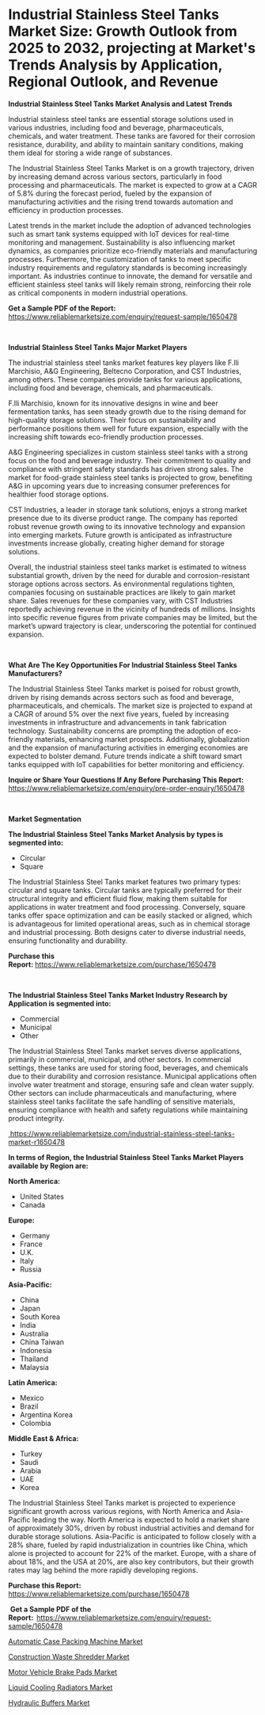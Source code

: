 <p><h1>Industrial Stainless Steel Tanks Market Size: Growth Outlook from 2025 to 2032, projecting at Market's Trends Analysis by Application, Regional Outlook, and Revenue</h1></p><p><strong>Industrial Stainless Steel Tanks Market Analysis and Latest Trends</strong></p>
<p><p>Industrial stainless steel tanks are essential storage solutions used in various industries, including food and beverage, pharmaceuticals, chemicals, and water treatment. These tanks are favored for their corrosion resistance, durability, and ability to maintain sanitary conditions, making them ideal for storing a wide range of substances.</p><p>The Industrial Stainless Steel Tanks Market is on a growth trajectory, driven by increasing demand across various sectors, particularly in food processing and pharmaceuticals. The market is expected to grow at a CAGR of 5.8% during the forecast period, fueled by the expansion of manufacturing activities and the rising trend towards automation and efficiency in production processes.</p><p>Latest trends in the market include the adoption of advanced technologies such as smart tank systems equipped with IoT devices for real-time monitoring and management. Sustainability is also influencing market dynamics, as companies prioritize eco-friendly materials and manufacturing processes. Furthermore, the customization of tanks to meet specific industry requirements and regulatory standards is becoming increasingly important. As industries continue to innovate, the demand for versatile and efficient stainless steel tanks will likely remain strong, reinforcing their role as critical components in modern industrial operations.</p></p>
<p><strong>Get a Sample PDF of the Report:&nbsp;</strong> <a href="https://www.reliablemarketsize.com/enquiry/request-sample/1650478?utm_campaign=1901&utm_medium=2&utm_source=Github&utm_content=ia&utm_term=08042025&utm_id=industrial-stainless-steel-tanks">https://www.reliablemarketsize.com/enquiry/request-sample/1650478</a></p>
<p>&nbsp;</p>
<p><strong>Industrial Stainless Steel Tanks Major Market Players</strong></p>
<p><p>The industrial stainless steel tanks market features key players like F.lli Marchisio, A&G Engineering, Beltecno Corporation, and CST Industries, among others. These companies provide tanks for various applications, including food and beverage, chemicals, and pharmaceuticals.</p><p>F.lli Marchisio, known for its innovative designs in wine and beer fermentation tanks, has seen steady growth due to the rising demand for high-quality storage solutions. Their focus on sustainability and performance positions them well for future expansion, especially with the increasing shift towards eco-friendly production processes.</p><p>A&G Engineering specializes in custom stainless steel tanks with a strong focus on the food and beverage industry. Their commitment to quality and compliance with stringent safety standards has driven strong sales. The market for food-grade stainless steel tanks is projected to grow, benefiting A&G in upcoming years due to increasing consumer preferences for healthier food storage options.</p><p>CST Industries, a leader in storage tank solutions, enjoys a strong market presence due to its diverse product range. The company has reported robust revenue growth owing to its innovative technology and expansion into emerging markets. Future growth is anticipated as infrastructure investments increase globally, creating higher demand for storage solutions.</p><p>Overall, the industrial stainless steel tanks market is estimated to witness substantial growth, driven by the need for durable and corrosion-resistant storage options across sectors. As environmental regulations tighten, companies focusing on sustainable practices are likely to gain market share. Sales revenues for these companies vary, with CST Industries reportedly achieving revenue in the vicinity of hundreds of millions. Insights into specific revenue figures from private companies may be limited, but the market’s upward trajectory is clear, underscoring the potential for continued expansion.</p></p>
<p>&nbsp;</p>
<p><strong>What Are The Key Opportunities For Industrial Stainless Steel Tanks Manufacturers?</strong></p>
<p><p>The Industrial Stainless Steel Tanks market is poised for robust growth, driven by rising demands across sectors such as food and beverage, pharmaceuticals, and chemicals. The market size is projected to expand at a CAGR of around 5% over the next five years, fueled by increasing investments in infrastructure and advancements in tank fabrication technology. Sustainability concerns are prompting the adoption of eco-friendly materials, enhancing market prospects. Additionally, globalization and the expansion of manufacturing activities in emerging economies are expected to bolster demand. Future trends indicate a shift toward smart tanks equipped with IoT capabilities for better monitoring and efficiency.</p></p>
<p><strong>Inquire or Share Your Questions If Any Before Purchasing This Report:</strong> <a href="https://www.reliablemarketsize.com/enquiry/pre-order-enquiry/1650478?utm_campaign=1901&utm_medium=2&utm_source=Github&utm_content=ia&utm_term=08042025&utm_id=industrial-stainless-steel-tanks">https://www.reliablemarketsize.com/enquiry/pre-order-enquiry/1650478</a></p>
<p>&nbsp;</p>
<p><strong>Market Segmentation</strong></p>
<p><strong>The Industrial Stainless Steel Tanks Market Analysis by types is segmented into:</strong></p>
<p><ul><li>Circular</li><li>Square</li></ul></p>
<p><p>The Industrial Stainless Steel Tanks market features two primary types: circular and square tanks. Circular tanks are typically preferred for their structural integrity and efficient fluid flow, making them suitable for applications in water treatment and food processing. Conversely, square tanks offer space optimization and can be easily stacked or aligned, which is advantageous for limited operational areas, such as in chemical storage and industrial processing. Both designs cater to diverse industrial needs, ensuring functionality and durability.</p></p>
<p><strong>Purchase this Report:&nbsp;</strong><a href="https://www.reliablemarketsize.com/purchase/1650478?utm_campaign=1901&utm_medium=2&utm_source=Github&utm_content=ia&utm_term=08042025&utm_id=industrial-stainless-steel-tanks">https://www.reliablemarketsize.com/purchase/1650478</a></p>
<p>&nbsp;</p>
<p><strong>The Industrial Stainless Steel Tanks Market Industry Research by Application is segmented into:</strong></p>
<p><ul><li>Commercial</li><li>Municipal</li><li>Other</li></ul></p>
<p><p>The Industrial Stainless Steel Tanks market serves diverse applications, primarily in commercial, municipal, and other sectors. In commercial settings, these tanks are used for storing food, beverages, and chemicals due to their durability and corrosion resistance. Municipal applications often involve water treatment and storage, ensuring safe and clean water supply. Other sectors can include pharmaceuticals and manufacturing, where stainless steel tanks facilitate the safe handling of sensitive materials, ensuring compliance with health and safety regulations while maintaining product integrity.</p></p>
<p><a href="https://www.reliablemarketsize.com/industrial-stainless-steel-tanks-market-r1650478?utm_campaign=1901&utm_medium=2&utm_source=Github&utm_content=ia&utm_term=08042025&utm_id=industrial-stainless-steel-tanks">&nbsp;https://www.reliablemarketsize.com/industrial-stainless-steel-tanks-market-r1650478</a></p>
<p><strong>In terms of Region, the Industrial Stainless Steel Tanks Market Players available by Region are:</strong></p>
<p>
    <p> <strong> North America: </strong>
        <ul>
            <li>United States</li>
            <li>Canada</li>
        </ul>
        </p> 
    <p> <strong> Europe: </strong>
        <ul>
            <li>Germany</li>
            <li>France</li>
            <li>U.K.</li>
            <li>Italy</li>
            <li>Russia</li>
        </ul>
        </p> 
    <p> <strong> Asia-Pacific: </strong>
        <ul>
            <li>China</li>
            <li>Japan</li>
            <li>South Korea</li>
            <li>India</li>
            <li>Australia</li>
            <li>China Taiwan</li>
            <li>Indonesia</li>
            <li>Thailand</li>
            <li>Malaysia</li>
        </ul>
        </p> 
    <p> <strong> Latin America: </strong>
        <ul>
            <li>Mexico</li>
            <li>Brazil</li>
            <li>Argentina Korea</li>
            <li>Colombia</li>
        </ul>
        </p> 
    <p> <strong> Middle East & Africa: </strong>
        <ul>
            <li>Turkey</li>
            <li>Saudi</li>
            <li>Arabia</li>
            <li>UAE</li>
            <li>Korea</li>
        </ul>
    </p>
    </p>
<p><p>The Industrial Stainless Steel Tanks market is projected to experience significant growth across various regions, with North America and Asia-Pacific leading the way. North America is expected to hold a market share of approximately 30%, driven by robust industrial activities and demand for durable storage solutions. Asia-Pacific is anticipated to follow closely with a 28% share, fueled by rapid industrialization in countries like China, which alone is projected to account for 22% of the market. Europe, with a share of about 18%, and the USA at 20%, are also key contributors, but their growth rates may lag behind the more rapidly developing regions.</p></p>
<p><strong>Purchase this Report: </strong><a href="https://www.reliablemarketsize.com/purchase/1650478?utm_campaign=1901&utm_medium=2&utm_source=Github&utm_content=ia&utm_term=08042025&utm_id=industrial-stainless-steel-tanks">https://www.reliablemarketsize.com/purchase/1650478</a></p>
<p>&nbsp;<strong>Get a Sample PDF of the Report:&nbsp;&nbsp;</strong><a href="https://www.reliablemarketsize.com/enquiry/request-sample/1650478?utm_campaign=1901&utm_medium=2&utm_source=Github&utm_content=ia&utm_term=08042025&utm_id=industrial-stainless-steel-tanks">https://www.reliablemarketsize.com/enquiry/request-sample/1650478</a></p>
<p><strong></strong></p>
<p><p><a href="https://github.com/kluviabolofo/Market-Research-Report-List-1/blob/main/automatic-case-packing-machine-market.md?utm_campaign=1901&utm_medium=2&utm_source=Github&utm_content=ia&utm_term=08042025&utm_id=industrial-stainless-steel-tanks">Automatic Case Packing Machine Market</a></p><p><a href="https://github.com/spehnluenaru/Market-Research-Report-List-1/blob/main/construction-waste-shredder-market.md?utm_campaign=1901&utm_medium=2&utm_source=Github&utm_content=ia&utm_term=08042025&utm_id=industrial-stainless-steel-tanks">Construction Waste Shredder Market</a></p><p><a href="https://github.com/thapabylers2/Market-Research-Report-List-1/blob/main/motor-vehicle-brake-pads-market.md?utm_campaign=1901&utm_medium=2&utm_source=Github&utm_content=ia&utm_term=08042025&utm_id=industrial-stainless-steel-tanks">Motor Vehicle Brake Pads Market</a></p><p><a href="https://github.com/ryantindyaiz/Market-Research-Report-List-1/blob/main/liquid-cooling-radiators-market.md?utm_campaign=1901&utm_medium=2&utm_source=Github&utm_content=ia&utm_term=08042025&utm_id=industrial-stainless-steel-tanks">Liquid Cooling Radiators Market</a></p><p><a href="https://github.com/muskoaizahfi/Market-Research-Report-List-1/blob/main/hydraulic-buffers-market.md?utm_campaign=1901&utm_medium=2&utm_source=Github&utm_content=ia&utm_term=08042025&utm_id=industrial-stainless-steel-tanks">Hydraulic Buffers Market</a></p></p>